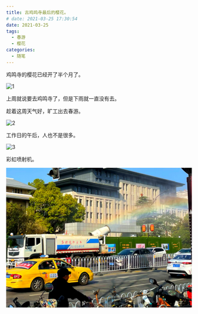 ```yaml
---
title: 古鸡鸣寺最后的樱花。
# date: 2021-03-25 17:30:54
date: 2021-03-25
tags:
  - 春游
  - 樱花
categories:
  - 随笔
---
```


鸡鸣寺的樱花已经开了半个月了。

![1](./sakura.assets/1.jpg)

上周就说要去鸡鸣寺了，但是下雨就一直没有去。

趁着这周天气好，旷工出去春游。

![2](./sakura.assets/2.jpg)

工作日的午后，人也不是很多。

![3](./sakura.assets/3.jpg)

彩虹喷射机。

![4](./sakura.assets/4.jpg)
